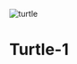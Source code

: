 ![turtle](https://user-images.githubusercontent.com/37843048/117397040-dd313e80-af18-11eb-8772-c03e0795fd6c.png)
# Turtle-1


